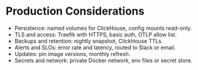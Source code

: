 # Production Considerations

- Persistence: named volumes for ClickHouse, config mounts read-only.
- TLS and access: Traefik with HTTPS, basic auth, OTLP allow list.
- Backups and retention: nightly snapshot, ClickHouse TTLs.
- Alerts and SLOs: error rate and latency, routed to Slack or email.
- Updates: pin image versions, monthly refresh.
- Secrets and network: private Docker network, env files or secret store.
